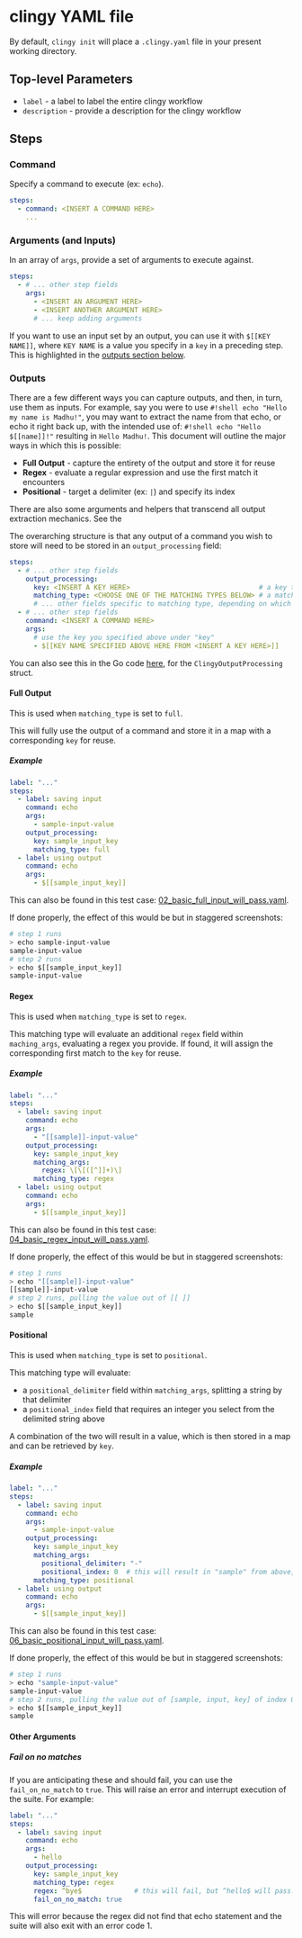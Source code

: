 # clingy YAML file

By default, `clingy init` will place a `.clingy.yaml` file in your present working directory.

## Top-level Parameters

* `label` - a label to label the entire clingy workflow
* `description` - provide a description for the clingy workflow

## Steps

### Command

Specify a command to execute (ex: `echo`). 

```yaml
steps:
  - command: <INSERT A COMMAND HERE>
    ...
```

### Arguments (and Inputs)

In an array of `args`, provide a set of arguments to execute against. 

```yaml
steps:
  - # ... other step fields
    args:
      - <INSERT AN ARGUMENT HERE>
      - <INSERT ANOTHER ARGUMENT HERE>
      # ... keep adding arguments
```

If you want to use an input set by an output, you can use it with `$[[KEY NAME]]`, where `KEY NAME`
is a value you specify in a `key` in a preceding step. This is highlighted in the [outputs section 
below](/clingy/02_yaml/#outputs).

### Outputs

There are a few different ways you can capture outputs, and then, in turn, use them as inputs. For example,
say you were to use `#!shell echo "Hello my name is Madhu!"`, you may want to extract the name from that echo,
or echo it right back up, with the intended use of:  `#!shell echo "Hello $[[name]]!"` resulting in
`Hello Madhu!`. This document will outline the major ways in which this is possible:

* __Full Output__ - capture the entirety of the output and store it for reuse
* __Regex__ - evaluate a regular expression and use the first match it encounters
* __Positional__ - target a delimiter (ex: `|`) and specify its index

There are also some arguments and helpers that transcend all output extraction mechanics. See the

The overarching structure is that any output of a command you wish to store will need to be stored in
an `output_processing` field:

```yaml
steps:
  - # ... other step fields
    output_processing:
      key: <INSERT A KEY HERE>                                # a key to search on later for reuse
      matching_type: <CHOOSE ONE OF THE MATCHING TYPES BELOW> # a matching type for use later
      # ... other fields specific to matching type, depending on which you chose
  - # ... other step fields
    command: <INSERT A COMMAND HERE>
    args:
      # use the key you specified above under "key"
      - $[[KEY NAME SPECIFIED ABOVE HERE FROM <INSERT A KEY HERE>]]
```

You can also see this in the Go code [here](https://github.com/madhuravius/clingy/blob/main/lib/models.go#L43),
for the `ClingyOutputProcessing` struct.

#### Full Output

This is used when `matching_type` is set to `full`.

This will fully use the output of a command and store it in a map with a corresponding `key` for reuse.

##### Example

```yaml
label: "..."
steps:
  - label: saving input
    command: echo
    args:
      - sample-input-value
    output_processing:
      key: sample_input_key
      matching_type: full
  - label: using output
    command: echo
    args:
      - $[[sample_input_key]]
```

This can also be found in this test case: [02_basic_full_input_will_pass.yaml](https://github.com/madhuravius/clingy/blob/main/cmd/test_data/02_basic_full_input_will_pass.yaml).

If done properly, the effect of this would be but in staggered screenshots:

```sh
# step 1 runs
> echo sample-input-value
sample-input-value
# step 2 runs
> echo $[[sample_input_key]]
sample-input-value
```

#### Regex

This is used when `matching_type` is set to `regex`.

This matching type will evaluate an additional `regex` field within `maching_args`, evaluating 
a regex you provide. If found, it will assign the corresponding first match to the `key` for reuse.

##### Example

```yaml
label: "..."
steps:
  - label: saving input
    command: echo
    args:
      - "[[sample]]-input-value"
    output_processing:
      key: sample_input_key
      matching_args:
        regex: \[\[([^]]+)\]
      matching_type: regex
  - label: using output
    command: echo
    args:
      - $[[sample_input_key]]
```

This can also be found in this test case: [04_basic_regex_input_will_pass.yaml](https://github.com/madhuravius/clingy/blob/main/cmd/test_data/04_basic_regex_input_will_pass.yaml).

If done properly, the effect of this would be but in staggered screenshots:

```bash
# step 1 runs
> echo "[[sample]]-input-value"
[[sample]]-input-value
# step 2 runs, pulling the value out of [[ ]]
> echo $[[sample_input_key]]
sample
```

#### Positional

This is used when `matching_type` is set to `positional`.

This matching type will evaluate:
* a `positional_delimiter` field within `matching_args`, splitting a string by that delimiter
* a `positional_index` field that requires an integer you select  from the delimited string above

A combination of the two will result in a value, which is then stored in a map and can be retrieved
by `key`.

##### Example

```yaml
label: "..."
steps:
  - label: saving input
    command: echo
    args:
      - sample-input-value
    output_processing:
      key: sample_input_key
      matching_args:
        positional_delimiter: "-"
        positional_index: 0  # this will result in "sample" from above, if you used "1" it would be "input"
      matching_type: positional
  - label: using output
    command: echo
    args:
      - $[[sample_input_key]]
```


This can also be found in this test case: [06_basic_positional_input_will_pass.yaml](https://github.com/madhuravius/clingy/blob/main/cmd/test_data/06_basic_positional_input_will_pass.yaml).

If done properly, the effect of this would be but in staggered screenshots:

```sh
# step 1 runs
> echo "sample-input-value"
sample-input-value
# step 2 runs, pulling the value out of [sample, input, key] of index 0, or "sample"
> echo $[[sample_input_key]]
sample
```

#### Other Arguments

##### Fail on no matches

If you are anticipating these and should fail, you can use the `fail_on_no_match` to `true`. This will
raise an error and interrupt execution of the suite. For example:

```yaml
label: "..."
steps:
  - label: saving input
    command: echo
    args:
      - hello
    output_processing:
      key: sample_input_key
      matching_type: regex
      regex: ^bye$             # this will fail, but ^hello$ will pass!
      fail_on_no_match: true
```

This will error because the regex did not find that echo statement and the suite will also exit with
an error code 1.